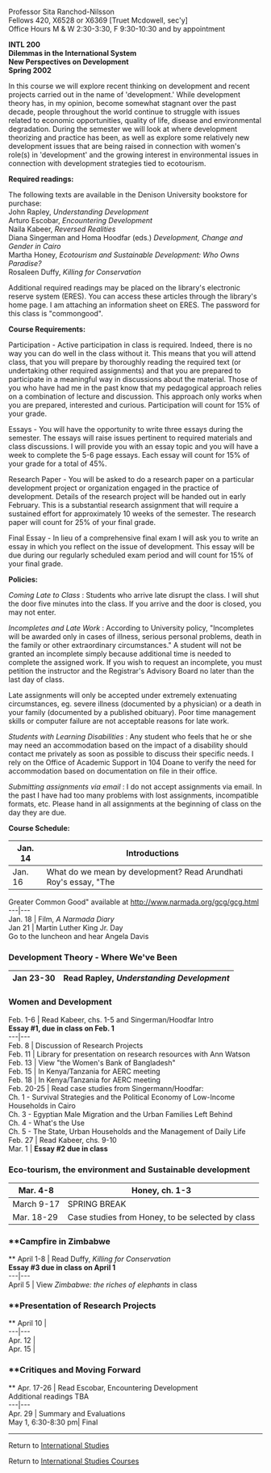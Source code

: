 Professor Sita Ranchod-Nilsson  
Fellows 420, X6528 or X6369 [Truet Mcdowell, sec'y]  
Office Hours M & W 2:30-3:30, F 9:30-10:30 and by appointment

**INTL 200  
Dilemmas in the International System  
New Perspectives on Development  
Spring 2002**

In this course we will explore recent thinking on development and recent
projects carried out in the name of 'development.' While development theory
has, in my opinion, become somewhat stagnant over the past decade, people
throughout the world continue to struggle with issues related to economic
opportunities, quality of life, disease and environmental degradation. During
the semester we will look at where development theorizing and practice has
been, as well as explore some relatively new development issues that are being
raised in connection with women's role(s) in 'development' and the growing
interest in environmental issues in connection with development strategies
tied to ecotourism.

**Required readings:**

The following texts are available in the Denison University bookstore for
purchase:  
John Rapley, _Understanding Development_  
Arturo Escobar, _Encountering Development_  
Naila Kabeer, _Reversed Realities_  
Diana Singerman and Homa Hoodfar (eds.) _Development, Change and Gender in
Cairo_  
Martha Honey, _Ecotourism and Sustainable Development: Who Owns Paradise?_  
Rosaleen Duffy, _Killing for Conservation_

Additional required readings may be placed on the library's electronic reserve
system (ERES). You can access these articles through the library's home page.
I am attaching an information sheet on ERES. The password for this class is
"commongood".

**Course Requirements:**

Participation \- Active participation in class is required. Indeed, there is
no way you can do well in the class without it. This means that you will
attend class, that you will prepare by thoroughly reading the required text
(or undertaking other required assignments) and that you are prepared to
participate in a meaningful way in discussions about the material. Those of
you who have had me in the past know that my pedagogical approach relies on a
combination of lecture and discussion. This approach only works when you are
prepared, interested and curious. Participation will count for 15% of your
grade.

Essays \- You will have the opportunity to write three essays during the
semester. The essays will raise issues pertinent to required materials and
class discussions. I will provide you with an essay topic and you will have a
week to complete the 5-6 page essays. Each essay will count for 15% of your
grade for a total of 45%.

Research Paper \- You will be asked to do a research paper on a particular
development project or organization engaged in the practice of development.
Details of the research project will be handed out in early February. This is
a substantial research assignment that will require a sustained effort for
approximately 10 weeks of the semester. The research paper will count for 25%
of your final grade.

Final Essay \- In lieu of a comprehensive final exam I will ask you to write
an essay in which you reflect on the issue of development. This essay will be
due during our regularly scheduled exam period and will count for 15% of your
final grade.

**Policies:**

_Coming Late to Class_ : Students who arrive late disrupt the class. I will
shut the door five minutes into the class. If you arrive and the door is
closed, you may not enter.

_Incompletes and Late Work_ : According to University policy, "Incompletes
will be awarded only in cases of illness, serious personal problems, death in
the family or other extraordinary circumstances." A student will not be
granted an incomplete simply because additional time is needed to complete the
assigned work. If you wish to request an incomplete, you must petition the
instructor and the Registrar's Advisory Board no later than the last day of
class.

Late assignments will only be accepted under extremely extenuating
circumstances, eg. severe illness (documented by a physician) or a death in
your family (documented by a published obituary). Poor time management skills
or computer failure are not acceptable reasons for late work.

_Students with Learning Disabilities_ : Any student who feels that he or she
may need an accommodation based on the impact of a disability should contact
me privately as soon as possible to discuss their specific needs. I rely on
the Office of Academic Support in 104 Doane to verify the need for
accommodation based on documentation on file in their office.

_Submitting assignments via email_ : I do not accept assignments via email. In
the past I have had too many problems with lost assignments, incompatible
formats, etc. Please hand in all assignments at the beginning of class on the
day they are due.

**Course Schedule:**

Jan. 14 |  Introductions  
---|---  
Jan. 16 |  What do we mean by development? Read Arundhati Roy's essay, "The
Greater Common Good" available at http://www.narmada.org/gcg/gcg.html  
---|---  
Jan. 18 |  Film, _A Narmada Diary_  
Jan 21  |  Martin Luther King Jr. Day  
Go to the luncheon and hear Angela Davis  
  
### **Development Theory - Where We've Been**

Jan 23-30 |  Read Rapley, _Understanding Development_  
---|---  
  
### **Women and Development**

Feb. 1-6 |  Read Kabeer, chs. 1-5 and Singerman/Hoodfar Intro  
**Essay #1, due in class on Feb. 1**  
---|---  
Feb. 8 |  Discussion of Research Projects  
Feb. 11 |  Library for presentation on research resources with Ann Watson  
Feb. 13 |  View "the Women's Bank of Bangladesh"  
Feb. 15 |  In Kenya/Tanzania for AERC meeting  
Feb. 18 |  In Kenya/Tanzania for AERC meeting  
Feb. 20-25 |  Read case studies from Singermann/Hoodfar:  
Ch. 1 - Survival Strategies and the Political Economy of Low-Income Households
in Cairo  
Ch. 3 - Egyptian Male Migration and the Urban Families Left Behind  
Ch. 4 - What's the Use  
Ch. 5 - The State, Urban Households and the Management of Daily Life  
Feb. 27 |  Read Kabeer, chs. 9-10  
Mar. 1 |  **Essay #2 due in class**  
  
### **Eco-tourism, the environment and Sustainable development**

|  Mar. 4-8 |  Honey, ch. 1-3  
---|---  
March 9-17 |  SPRING BREAK  
Mar. 18-29 |  Case studies from Honey, to be selected by class  
  
### **Campfire in Zimbabwe

** April 1-8 |  Read Duffy, _Killing for Conservation_  
 **Essay #3 due in class on April 1**  
---|---  
April 5 |  View _Zimbabwe: the riches of elephants_ in class  
  
### **Presentation of Research Projects

** April 10 |  
---|---  
Apr. 12 |  
Apr. 15 |  
  
### **Critiques and Moving Forward

** Apr. 17-26 |  Read Escobar, Encountering Development  
Additional readings TBA  
---|---  
Apr. 29 |  Summary and Evaluations  
May 1, 6:30-8:30 pm|  Final  
  
* * *

Return to [International Studies](http://www.denison.edu/international/)

Return to [International Studies Courses](./courses.html)

